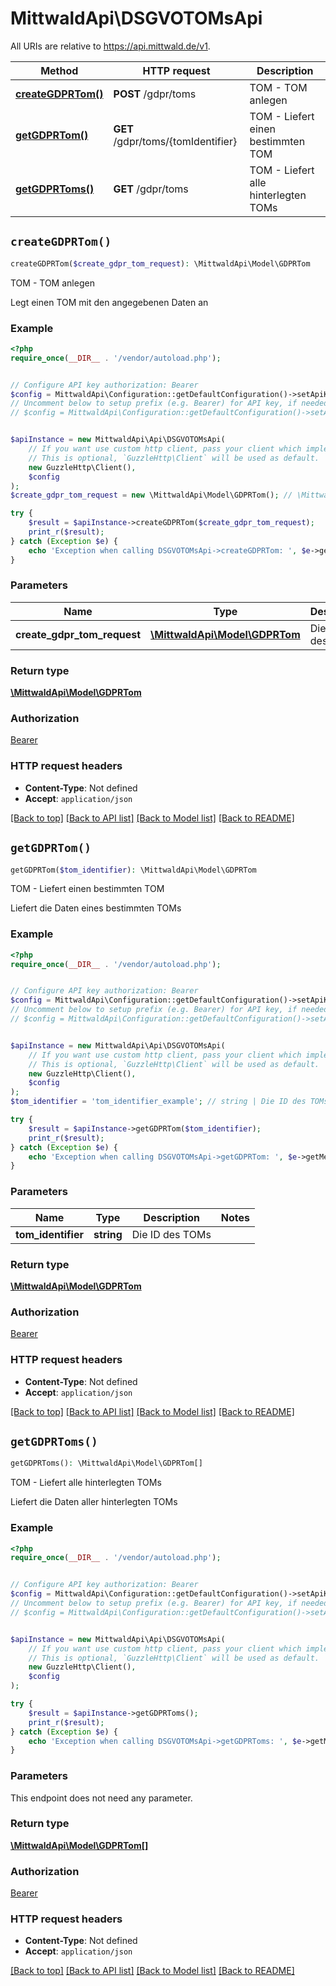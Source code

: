 # MittwaldApi\DSGVOTOMsApi

All URIs are relative to https://api.mittwald.de/v1.

Method | HTTP request | Description
------------- | ------------- | -------------
[**createGDPRTom()**](DSGVOTOMsApi.md#createGDPRTom) | **POST** /gdpr/toms | TOM - TOM anlegen
[**getGDPRTom()**](DSGVOTOMsApi.md#getGDPRTom) | **GET** /gdpr/toms/{tomIdentifier} | TOM - Liefert einen bestimmten TOM
[**getGDPRToms()**](DSGVOTOMsApi.md#getGDPRToms) | **GET** /gdpr/toms | TOM - Liefert alle hinterlegten TOMs


## `createGDPRTom()`

```php
createGDPRTom($create_gdpr_tom_request): \MittwaldApi\Model\GDPRTom
```

TOM - TOM anlegen

Legt einen TOM mit den angegebenen Daten an

### Example

```php
<?php
require_once(__DIR__ . '/vendor/autoload.php');


// Configure API key authorization: Bearer
$config = MittwaldApi\Configuration::getDefaultConfiguration()->setApiKey('Authorization', 'YOUR_API_KEY');
// Uncomment below to setup prefix (e.g. Bearer) for API key, if needed
// $config = MittwaldApi\Configuration::getDefaultConfiguration()->setApiKeyPrefix('Authorization', 'Bearer');


$apiInstance = new MittwaldApi\Api\DSGVOTOMsApi(
    // If you want use custom http client, pass your client which implements `GuzzleHttp\ClientInterface`.
    // This is optional, `GuzzleHttp\Client` will be used as default.
    new GuzzleHttp\Client(),
    $config
);
$create_gdpr_tom_request = new \MittwaldApi\Model\GDPRTom(); // \MittwaldApi\Model\GDPRTom | Die Daten des Toms

try {
    $result = $apiInstance->createGDPRTom($create_gdpr_tom_request);
    print_r($result);
} catch (Exception $e) {
    echo 'Exception when calling DSGVOTOMsApi->createGDPRTom: ', $e->getMessage(), PHP_EOL;
}
```

### Parameters

Name | Type | Description  | Notes
------------- | ------------- | ------------- | -------------
 **create_gdpr_tom_request** | [**\MittwaldApi\Model\GDPRTom**](../Model/GDPRTom.md)| Die Daten des Toms |

### Return type

[**\MittwaldApi\Model\GDPRTom**](../Model/GDPRTom.md)

### Authorization

[Bearer](../../README.md#Bearer)

### HTTP request headers

- **Content-Type**: Not defined
- **Accept**: `application/json`

[[Back to top]](#) [[Back to API list]](../../README.md#endpoints)
[[Back to Model list]](../../README.md#models)
[[Back to README]](../../README.md)

## `getGDPRTom()`

```php
getGDPRTom($tom_identifier): \MittwaldApi\Model\GDPRTom
```

TOM - Liefert einen bestimmten TOM

Liefert die Daten eines bestimmten TOMs

### Example

```php
<?php
require_once(__DIR__ . '/vendor/autoload.php');


// Configure API key authorization: Bearer
$config = MittwaldApi\Configuration::getDefaultConfiguration()->setApiKey('Authorization', 'YOUR_API_KEY');
// Uncomment below to setup prefix (e.g. Bearer) for API key, if needed
// $config = MittwaldApi\Configuration::getDefaultConfiguration()->setApiKeyPrefix('Authorization', 'Bearer');


$apiInstance = new MittwaldApi\Api\DSGVOTOMsApi(
    // If you want use custom http client, pass your client which implements `GuzzleHttp\ClientInterface`.
    // This is optional, `GuzzleHttp\Client` will be used as default.
    new GuzzleHttp\Client(),
    $config
);
$tom_identifier = 'tom_identifier_example'; // string | Die ID des TOMs

try {
    $result = $apiInstance->getGDPRTom($tom_identifier);
    print_r($result);
} catch (Exception $e) {
    echo 'Exception when calling DSGVOTOMsApi->getGDPRTom: ', $e->getMessage(), PHP_EOL;
}
```

### Parameters

Name | Type | Description  | Notes
------------- | ------------- | ------------- | -------------
 **tom_identifier** | **string**| Die ID des TOMs |

### Return type

[**\MittwaldApi\Model\GDPRTom**](../Model/GDPRTom.md)

### Authorization

[Bearer](../../README.md#Bearer)

### HTTP request headers

- **Content-Type**: Not defined
- **Accept**: `application/json`

[[Back to top]](#) [[Back to API list]](../../README.md#endpoints)
[[Back to Model list]](../../README.md#models)
[[Back to README]](../../README.md)

## `getGDPRToms()`

```php
getGDPRToms(): \MittwaldApi\Model\GDPRTom[]
```

TOM - Liefert alle hinterlegten TOMs

Liefert die Daten aller hinterlegten TOMs

### Example

```php
<?php
require_once(__DIR__ . '/vendor/autoload.php');


// Configure API key authorization: Bearer
$config = MittwaldApi\Configuration::getDefaultConfiguration()->setApiKey('Authorization', 'YOUR_API_KEY');
// Uncomment below to setup prefix (e.g. Bearer) for API key, if needed
// $config = MittwaldApi\Configuration::getDefaultConfiguration()->setApiKeyPrefix('Authorization', 'Bearer');


$apiInstance = new MittwaldApi\Api\DSGVOTOMsApi(
    // If you want use custom http client, pass your client which implements `GuzzleHttp\ClientInterface`.
    // This is optional, `GuzzleHttp\Client` will be used as default.
    new GuzzleHttp\Client(),
    $config
);

try {
    $result = $apiInstance->getGDPRToms();
    print_r($result);
} catch (Exception $e) {
    echo 'Exception when calling DSGVOTOMsApi->getGDPRToms: ', $e->getMessage(), PHP_EOL;
}
```

### Parameters

This endpoint does not need any parameter.

### Return type

[**\MittwaldApi\Model\GDPRTom[]**](../Model/GDPRTom.md)

### Authorization

[Bearer](../../README.md#Bearer)

### HTTP request headers

- **Content-Type**: Not defined
- **Accept**: `application/json`

[[Back to top]](#) [[Back to API list]](../../README.md#endpoints)
[[Back to Model list]](../../README.md#models)
[[Back to README]](../../README.md)
